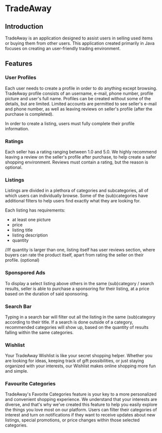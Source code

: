 # TradeAway

## Introduction

TradeAway is an application designed to assist users in selling used items or buying them from other users. This application created primarily in Java focuses on creating an user-friendly trading environment.

## Features

### User Profiles

Each user needs to create a profile in order to do anything except browsing. TradeAway profile consists of an username, e-mail, phone number, profile picture and user's full name. Profiles can be created without some of the details, but are limited. Limited accounts are permitted to see seller's e-mail and phone number, as well as leaving reviews on seller's profile (after the purchase is completed).

In order to create a listing, users must fully complete their profile information.

### Ratings

Each seller has a rating ranging between 1.0 and 5.0. We highly recommend leaving a review on the seller's profile after purchase, to help create a safer shopping environment.
Reviews must contain a rating, but the reason is optional.

### Listings

Listings are divided in a plethora of categories and subcategories, all of which users can individually browse. Some of the (sub)categories have additional filters to help users find exactly what they are looking for.

Each listing has requirements:
  - at least one picture
  - price
  - listing title
  - listing description
  - quantity

//If quantity is larger than one, listing itself has user reviews section, where buyers can rate the product itself, apart from rating the seller on their profile. (optional)

### Sponspored Ads

To display a select listing above others in the same (sub)category / search results, seller is able to purchase a sponsoring for their listing, at a price based on the duration of said sponsoring.

### Search Bar

Typing in a search bar will filter out all the listing in the same (sub)category according to their title. If a search is done outside of a category, recommended categories will show up, based on the quantity of results falling within the same categories.

### Wishlist

Your TradeAway Wishlist is like your secret shopping helper. Whether you are looking for ideas, keeping track of gift possibilities, or just staying organized with your interests, our Wishlist makes online shopping more fun and simple.

### Favourite Categories

TradeAway's Favorite Categories feature is your key to a more personalized and convenient shopping experience. We understand that your interests are diverse, and that's why we've created this feature to help you easily explore the things you love most on our platform. Users can filter their categories of interest and turn on notifications if they want to receive updates about new listings, special promotions, or price changes within those selected categories.
